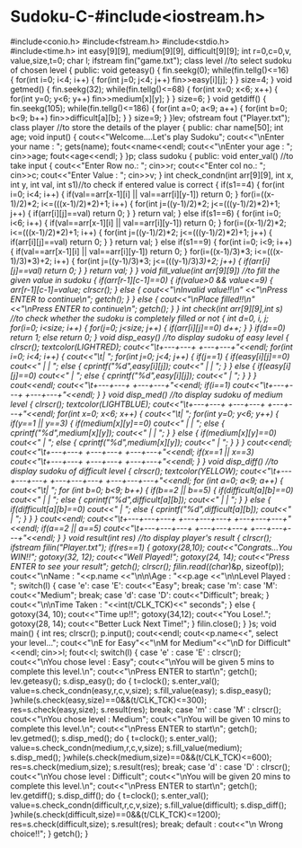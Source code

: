 # Sudoku-C-#include<iostream.h>
#include<conio.h>
#include<fstream.h>
#include<stdio.h>
#include<time.h>
int easy[9][9], medium[9][9], difficult[9][9];
int r=0,c=0,v, value,size,t=0; char l;
ifstream fin("game.txt");
class level  //to select sudoku of chosen level
{	public:
	void geteasy()
	{	fin.seekg(0);
		while(fin.tellg()<=16)
		{	for(int i=0; i<4; i++)
			{	for(int j=0; j<4; j++)
					fin>>easy[i][j];
			}
		}
		size=4;
	}
	void getmed()
	{	fin.seekg(32);
		while(fin.tellg()<=68)
		{       for(int x=0; x<6; x++)
			{	for(int y=0; y<6; y++)
					fin>>medium[x][y];
			}
		}
		size=6;
	}
	void getdiff()
	{	fin.seekg(105);
		while(fin.tellg()<=186)
		{       for(int a=0; a<9; a++)
			{	for(int b=0; b<9; b++)
					fin>>difficult[a][b];
			}
		}
		size=9;
	}
}lev;
ofstream fout ("Player.txt");
class player    //to store the details of the player
{	public:
	char name[50];
	int age;
	void input()
	{	cout<<"Welcome....Let's play Sudoku";
		cout<<"\nEnter your name : ";
		gets(name);
		fout<<name<<endl;
		cout<<"\nEnter your age : ";
		cin>>age;
		fout<<age<<endl;
	}
}p;
class sudoku
{	public:
	void enter_val()    //to take input
	{	cout<<"Enter Row no.: ";
		cin>>r;
		cout<<"Enter col no.: ";
		cin>>c;
		cout<<"Enter Value : ";
		cin>>v;
	}
	int check_condn(int arr[9][9], int x, int y, int val, int s1)//to check if entered value is correct
	{       if(s1==4)
		{	for(int i=0; i<4; i++)
			{	if(val==arr[x-1][i] || val==arr[i][y-1])
					return 0;
			}
			for(i=((x-1)/2)*2; i<=(((x-1)/2)*2)+1; i++)
			{	for(int j=((y-1)/2)*2; j<=(((y-1)/2)*2)+1; j++)
				{	if(arr[i][j]==val)
						return 0;
				}
			}
			return val;
		}
		else if(s1==6)
		{	for(int i=0; i<6; i++)
			{	if(val==arr[x-1][i] || val==arr[i][y-1])
					return 0;
			}
			for(i=((x-1)/2)*2; i<=(((x-1)/2)*2)+1; i++)
			{	for(int j=((y-1)/2)*2; j<=(((y-1)/2)*2)+1; j++)
				{	if(arr[i][j]==val)
						return 0;
				}
			}
			return val;
		}
		else if(s1==9)
		{	for(int i=0; i<9; i++)
			{	if(val==arr[x-1][i] || val==arr[i][y-1])
					return 0;
			}
			for(i=((x-1)/3)*3; i<=(((x-1)/3)*3)+2; i++)
			{	for(int j=((y-1)/3)*3; j<=(((y-1)/3)*3)+2; j++)
				{	if(arr[i][j]==val)
						return 0;
				}
			}
			return val;
		}
	}
	void fill_value(int arr[9][9]) //to fill the given value in sudoku
	{	if(arr[r-1][c-1]==0)
		{      	if(value>0 && value<=9)
			{	arr[r-1][c-1]=value;
				clrscr();
			}
			else
			{	cout<<"\nInvalid value!!\n"
				    <<"\nPress ENTER to continue\n";
				getch();
			}
		}
		else
		{	cout<<"\nPlace filled!!\n"
			    <<"\nPress ENTER to continue\n";
			getch();
		}
	}
	int check(int arr[9][9],int s) //to check whether the sudoku is completely filled or not
	{	int d=0, i, j;
		for(i=0; i<size; i++)
		{	for(j=0; j<size; j++)
			{	if(arr[i][j]==0)
					d++;
			}
		}
		if(d==0)
			return 1;
		else
			return 0;
	}
void disp_easy()   //to display sudoku of easy level
{       clrscr();
	textcolor(LIGHTRED);
	cout<<"\t+---+---+ +---+---+"<<endl;
	for(int i=0; i<4; i++)
	{	cout<<"\t| ";
		for(int j=0; j<4; j++)
		{	if(j==1)
			{	if(easy[i][j]==0)
					cout<<"  | | ";
				else
				{	cprintf("%d",easy[i][j]);
					cout<<" | | ";
				}
			}
			else
			{       if(easy[i][j]==0)
					cout<<"  | ";
				else
				{	cprintf("%d",easy[i][j]);
					cout<<" | ";
				}
			}
		}
		cout<<endl;
		cout<<"\t+---+---+ +---+---+"<<endl;
		if(i==1)
			cout<<"\t+---+---+ +---+---+"<<endl;
	}
}
void disp_med()  //to display sudoku of medium level
{       clrscr();
	textcolor(LIGHTBLUE);
	cout<<"\t+---+---+ +---+---+ +---+---+"<<endl;
	for(int x=0; x<6; x++)
	{	cout<<"\t| ";
		for(int y=0; y<6; y++)
		{	if(y==1 || y==3)
			{	if(medium[x][y]==0)
					cout<<"  | | ";
				else
				{	cprintf("%d",medium[x][y]);
					cout<<" | | ";
				}
			}
			else
			{       if(medium[x][y]==0)
					cout<<"  | ";
				else
				{	cprintf("%d",medium[x][y]);
					cout<<" | ";
				}
			}
		}
		cout<<endl;
		cout<<"\t+---+---+ +---+---+ +---+---+"<<endl;
		if(x==1 || x==3)
			cout<<"\t+---+---+ +---+---+ +---+---+"<<endl;
	}
}
void disp_diff()  //to display sudoku of difficult level
{       clrscr();
	textcolor(YELLOW);
	cout<<"\t+---+---+---+ +---+---+---+ +---+---+---+"<<endl;
	for (int a=0; a<9; a++)
	{	cout<<"\t| ";
		for (int b=0; b<9; b++)
		{	if(b==2 || b==5)
			{	if(difficult[a][b]==0)
					cout<<"  | | ";
				else
				{	cprintf("%d",difficult[a][b]);
					cout<<" | | ";
				}
			}
			else
			{       if(difficult[a][b]==0)
					cout<<"  | ";
				else
				{	cprintf("%d",difficult[a][b]);
					cout<<" | ";
				}
			}
		}
		cout<<endl;
		cout<<"\t+---+---+---+ +---+---+---+ +---+---+---+"<<endl;
		if(a==2 || a==5)
			cout<<"\t+---+---+---+ +---+---+---+ +---+---+---+"<<endl;
	}
}
void result(int res) //to display player's result
{       clrscr();
	ifstream filin("Player.txt");
	if(res==1)
	{	gotoxy(28,10);
		cout<<"Congrats...You WIN!!";
		gotoxy(32, 12);
		cout<<"Well Played!";
		gotoxy(24, 14);
		cout<<"Press ENTER to see your result";
		getch();
		clrscr();
		filin.read((char*)&p, sizeof(p));
		cout<<"\nName : "<<p.name
		    <<"\n\n\Age : "<<p.age
		    <<"\n\nLevel Played : ";
		    switch(l)
		    {	  case 'e':
			  case 'E': cout<<"Easy";
				    break;
			  case 'm':
			  case 'M': cout<<"Medium";
				    break;
			  case 'd':
			  case 'D': cout<<"Difficult";
				    break;
		    }
		cout<<"\n\nTime Taken : "<<int(t/CLK_TCK)<<" seconds";
	}
	else
	{	gotoxy(34, 10);
		cout<<"Time up!!";
		gotoxy(34,12);
		cout<<"You Lose!.";
		gotoxy(28, 14);
		cout<<"Better Luck Next Time!";
	}
	filin.close();
}
}s;
void main()
{	int res;
	clrscr();
	p.input();
	cout<<endl;
	cout<<p.name<<", select your level...";
	cout<<"\nE for Easy"<<"\nM for Medium"<<"\nD for Difficult"<<endl;
	cin>>l;
	fout<<l;
	switch(l)
	{       case 'e' :
		case 'E' : clrscr();
			   cout<<"\nYou chose level : Easy";
			   cout<<"\nYou will be given 5 mins to complete this level.\n";
			   cout<<"\nPress ENTER to start\n";
			   getch();
			   lev.geteasy();
			   s.disp_easy();
			   do
			   {    t=clock();
				s.enter_val();
				value=s.check_condn(easy,r,c,v,size);
				s.fill_value(easy);
				s.disp_easy();
			   }while(s.check(easy,size)==0&&(t/CLK_TCK)<=300);
			   res=s.check(easy,size);
			   s.result(res);
			   break;
		case 'm' :
		case 'M' : clrscr();
			   cout<<"\nYou chose level : Medium";
			   cout<<"\nYou will be given 10 mins to complete this level.\n";
			   cout<<"\nPress ENTER to start\n";
			   getch();
			   lev.getmed();
			   s.disp_med();
			   do
			   {	t=clock();
				s.enter_val();
				value=s.check_condn(medium,r,c,v,size);
				s.fill_value(medium);
				s.disp_med();
			   }while(s.check(medium,size)==0&&(t/CLK_TCK)<=600);
			   res=s.check(medium,size);
			   s.result(res);
			   break;
		case 'd' :
		case 'D' : clrscr();
			   cout<<"\nYou chose level : Difficult";
			   cout<<"\nYou will be given 20 mins to complete this level.\n";
			   cout<<"\nPress ENTER to start\n";
			   getch();
			   lev.getdiff();
			   s.disp_diff();
			   do
			   {    t=clock();
				s.enter_val();
				value=s.check_condn(difficult,r,c,v,size);
				s.fill_value(difficult);
				s.disp_diff();
			   }while(s.check(difficult,size)==0&&(t/CLK_TCK)<=1200);
			   res=s.check(difficult,size);
			   s.result(res);
			   break;
		default  : cout<<"\n Wrong choice!!";
	}
	getch();
}
